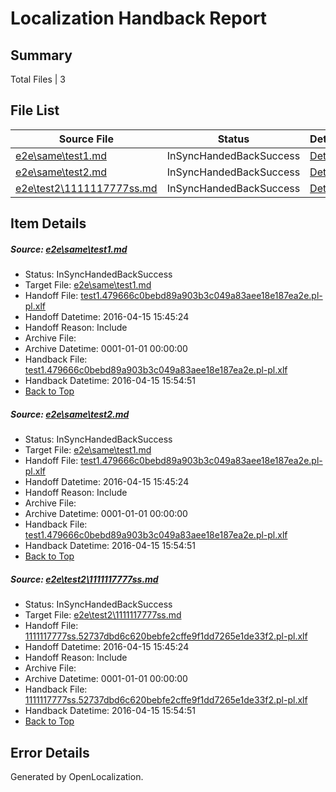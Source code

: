 # <a name='report-top'></a> Localization Handback Report

## Summary
 Total Files | 3

## File List
 Source File | Status | Details 
 ----------- | ------ | ------- 
 [e2e\same\test1.md](https://github.com/OpenLocalizationTest/oltest/blob/9aba0b23731a9c3c1f61a96a0c8b715bfd7f7f82/e2e/same/test1.md) | InSyncHandedBackSuccess | [Details](#bb5e65d1674bd704fd08ec8f96ff2d184295701821)
 [e2e\same\test2.md](https://github.com/OpenLocalizationTest/oltest/blob/9aba0b23731a9c3c1f61a96a0c8b715bfd7f7f82/e2e/same/test2.md) | InSyncHandedBackSuccess | [Details](#bb5e65d1674bd704fd08ec8f96ff2d184295701822)
 [e2e\test2\1111117777ss.md](https://github.com/OpenLocalizationTest/oltest/blob/12a166e658e4172b7714942da1e341d354f828dd/e2e/test2/1111117777ss.md) | InSyncHandedBackSuccess | [Details](#25842a21bb79c9729b3bacc9da68d04e1b14525726)

## Item Details
##### <a name='bb5e65d1674bd704fd08ec8f96ff2d184295701821'></a> Source: [e2e\same\test1.md](https://github.com/OpenLocalizationTest/oltest/blob/9aba0b23731a9c3c1f61a96a0c8b715bfd7f7f82/e2e/same/test1.md)
* Status: InSyncHandedBackSuccess
* Target File: [e2e\same\test1.md](https://github.com/OpenLocalizationTestOrg/oltest.pl-pl/blob/127ca050852fd3379748577c3c2a756aab0b525e/e2e/same/test1.md)
* Handoff File: [test1.479666c0bebd89a903b3c049a83aee18e187ea2e.pl-pl.xlf](https://github.com/OpenLocalizationTestOrg/olhandoff/blob/f8b91ae4812854a7b29cd15114cfbb595722c54a/ol-handoff/OpenLocalizationTestOrg/oltest.pl-pl/master/ht-test/test1.479666c0bebd89a903b3c049a83aee18e187ea2e.pl-pl.xlf)
* Handoff Datetime: 2016-04-15 15:45:24
* Handoff Reason: Include
* Archive File: 
* Archive Datetime: 0001-01-01 00:00:00
* Handback File: [test1.479666c0bebd89a903b3c049a83aee18e187ea2e.pl-pl.xlf](https://github.com/OpenLocalizationTestOrg/olhandback/blob/2007233e68322e38c5bc23b945d7819792d0d475/ol-handback/OpenLocalizationTestOrg/oltest.pl-pl/master/ht-test/test1.479666c0bebd89a903b3c049a83aee18e187ea2e.pl-pl.xlf)
* Handback Datetime: 2016-04-15 15:54:51
* [Back to Top](#report-top)

##### <a name='bb5e65d1674bd704fd08ec8f96ff2d184295701822'></a> Source: [e2e\same\test2.md](https://github.com/OpenLocalizationTest/oltest/blob/9aba0b23731a9c3c1f61a96a0c8b715bfd7f7f82/e2e/same/test2.md)
* Status: InSyncHandedBackSuccess
* Target File: [e2e\same\test1.md](https://github.com/OpenLocalizationTestOrg/oltest.pl-pl/blob/127ca050852fd3379748577c3c2a756aab0b525e/e2e/same/test1.md)
* Handoff File: [test1.479666c0bebd89a903b3c049a83aee18e187ea2e.pl-pl.xlf](https://github.com/OpenLocalizationTestOrg/olhandoff/blob/f8b91ae4812854a7b29cd15114cfbb595722c54a/ol-handoff/OpenLocalizationTestOrg/oltest.pl-pl/master/ht-test/test1.479666c0bebd89a903b3c049a83aee18e187ea2e.pl-pl.xlf)
* Handoff Datetime: 2016-04-15 15:45:24
* Handoff Reason: Include
* Archive File: 
* Archive Datetime: 0001-01-01 00:00:00
* Handback File: [test1.479666c0bebd89a903b3c049a83aee18e187ea2e.pl-pl.xlf](https://github.com/OpenLocalizationTestOrg/olhandback/blob/2007233e68322e38c5bc23b945d7819792d0d475/ol-handback/OpenLocalizationTestOrg/oltest.pl-pl/master/ht-test/test1.479666c0bebd89a903b3c049a83aee18e187ea2e.pl-pl.xlf)
* Handback Datetime: 2016-04-15 15:54:51
* [Back to Top](#report-top)

##### <a name='25842a21bb79c9729b3bacc9da68d04e1b14525726'></a> Source: [e2e\test2\1111117777ss.md](https://github.com/OpenLocalizationTest/oltest/blob/12a166e658e4172b7714942da1e341d354f828dd/e2e/test2/1111117777ss.md)
* Status: InSyncHandedBackSuccess
* Target File: [e2e\test2\1111117777ss.md](https://github.com/OpenLocalizationTestOrg/oltest.pl-pl/blob/127ca050852fd3379748577c3c2a756aab0b525e/e2e/test2/1111117777ss.md)
* Handoff File: [1111117777ss.52737dbd6c620bebfe2cffe9f1dd7265e1de33f2.pl-pl.xlf](https://github.com/OpenLocalizationTestOrg/olhandoff/blob/f8b91ae4812854a7b29cd15114cfbb595722c54a/ol-handoff/OpenLocalizationTestOrg/oltest.pl-pl/master/ht-test/1111117777ss.52737dbd6c620bebfe2cffe9f1dd7265e1de33f2.pl-pl.xlf)
* Handoff Datetime: 2016-04-15 15:45:24
* Handoff Reason: Include
* Archive File: 
* Archive Datetime: 0001-01-01 00:00:00
* Handback File: [1111117777ss.52737dbd6c620bebfe2cffe9f1dd7265e1de33f2.pl-pl.xlf](https://github.com/OpenLocalizationTestOrg/olhandback/blob/2007233e68322e38c5bc23b945d7819792d0d475/ol-handback/OpenLocalizationTestOrg/oltest.pl-pl/master/ht-test/1111117777ss.52737dbd6c620bebfe2cffe9f1dd7265e1de33f2.pl-pl.xlf)
* Handback Datetime: 2016-04-15 15:54:51
* [Back to Top](#report-top)


## Error Details

Generated by OpenLocalization.
